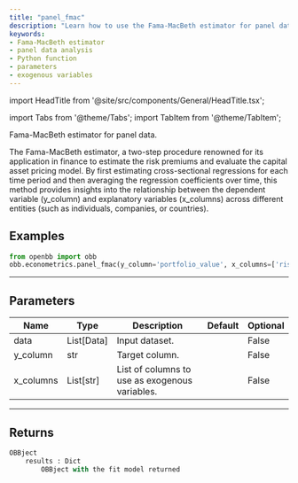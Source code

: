 ```yaml
---
title: "panel_fmac"
description: "Learn how to use the Fama-MacBeth estimator for panel data analysis in  Python. Understand the parameters required and how to specify the input dataset  and target column. Explore how this function can help you analyze panel data by  incorporating exogenous variables."
keywords:
- Fama-MacBeth estimator
- panel data analysis
- Python function
- parameters
- exogenous variables
---
```


import HeadTitle from '@site/src/components/General/HeadTitle.tsx';

<HeadTitle title="econometrics/panel_fmac - Reference | OpenBB Platform Docs" />

<!-- markdownlint-disable MD012 MD031 MD033 -->

import Tabs from '@theme/Tabs';
import TabItem from '@theme/TabItem';

Fama-MacBeth estimator for panel data.

 The Fama-MacBeth estimator, a two-step procedure renowned for its application in finance to estimate the risk
 premiums and evaluate the capital asset pricing model. By first estimating cross-sectional regressions for each
 time period and then averaging the regression coefficients over time, this method provides insights into the
 relationship between the dependent variable (y_column) and explanatory variables (x_columns) across different
 entities (such as individuals, companies, or countries).


Examples
--------

```python
from openbb import obb
obb.econometrics.panel_fmac(y_column='portfolio_value', x_columns=['risk_free_rate'], data=[{'is_multiindex': True, 'multiindex_names': "['asset_manager', 'time']", 'asset_manager': 'asset_manager_1', 'time': 0, 'portfolio_value': 100000.0, 'risk_free_rate': 0.02}, {'is_multiindex': True, 'multiindex_names': "['asset_manager', 'time']", 'asset_manager': 'asset_manager_1', 'time': 1, 'portfolio_value': 150000.0, 'risk_free_rate': 0.03}, {'is_multiindex': True, 'multiindex_names': "['asset_manager', 'time']", 'asset_manager': 'asset_manager_2', 'time': 0, 'portfolio_value': 150000.0, 'risk_free_rate': 0.03}, {'is_multiindex': True, 'multiindex_names': "['asset_manager', 'time']", 'asset_manager': 'asset_manager_2', 'time': 1, 'portfolio_value': 133333.33, 'risk_free_rate': 0.03}, {'is_multiindex': True, 'multiindex_names': "['asset_manager', 'time']", 'asset_manager': 'asset_manager_3', 'time': 0, 'portfolio_value': 133333.33, 'risk_free_rate': 0.03}, {'is_multiindex': True, 'multiindex_names': "['asset_manager', 'time']", 'asset_manager': 'asset_manager_3', 'time': 1, 'portfolio_value': 125000.0, 'risk_free_rate': 0.03}, {'is_multiindex': True, 'multiindex_names': "['asset_manager', 'time']", 'asset_manager': 'asset_manager_4', 'time': 0, 'portfolio_value': 125000.0, 'risk_free_rate': 0.03}, {'is_multiindex': True, 'multiindex_names': "['asset_manager', 'time']", 'asset_manager': 'asset_manager_4', 'time': 1, 'portfolio_value': 120000.0, 'risk_free_rate': 0.02}, {'is_multiindex': True, 'multiindex_names': "['asset_manager', 'time']", 'asset_manager': 'asset_manager_5', 'time': 0, 'portfolio_value': 120000.0, 'risk_free_rate': 0.02}, {'is_multiindex': True, 'multiindex_names': "['asset_manager', 'time']", 'asset_manager': 'asset_manager_5', 'time': 1, 'portfolio_value': 116666.67, 'risk_free_rate': 0.02}])
```

---

## Parameters

<Tabs>

<TabItem value='standard' label='standard'>

| Name | Type | Description | Default | Optional |
| ---- | ---- | ----------- | ------- | -------- |
| data | List[Data] | Input dataset. |  | False |
| y_column | str | Target column. |  | False |
| x_columns | List[str] | List of columns to use as exogenous variables. |  | False |
</TabItem>

</Tabs>

---

## Returns

```python wordwrap
OBBject
    results : Dict
        OBBject with the fit model returned
```

